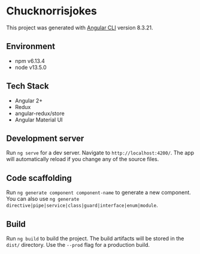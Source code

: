 # Chucknorrisjokes

This project was generated with [Angular CLI](https://github.com/angular/angular-cli) version 8.3.21.


## Environment
- npm v6.13.4
- node v13.5.0

## Tech Stack
- Angular 2+
- Redux
- angular-redux/store
- Angular Material UI

## Development server

Run `ng serve` for a dev server. Navigate to `http://localhost:4200/`. The app will automatically reload if you change any of the source files.

## Code scaffolding

Run `ng generate component component-name` to generate a new component. You can also use `ng generate directive|pipe|service|class|guard|interface|enum|module`.

## Build

Run `ng build` to build the project. The build artifacts will be stored in the `dist/` directory. Use the `--prod` flag for a production build.
